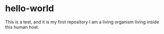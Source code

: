 # hello-world
This is a test, and it is my first repository
I am a living organism living inside this human host.
